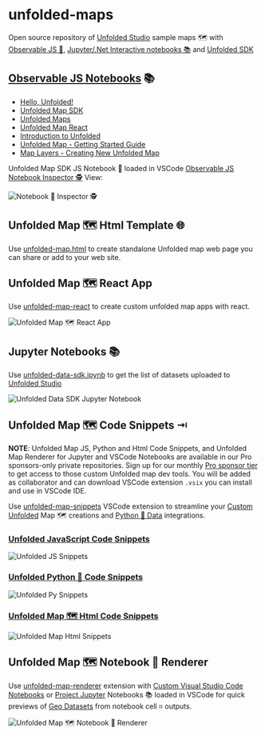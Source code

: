# unfolded-maps

Open source repository of [Unfolded Studio](https://studio.unfolded.ai) sample maps 🗺️ with [Observable JS 📓](https://observablehq.com/collection/@randomfractals/unfolded), [Jupyter/.Net Interactive notebooks 📚](https://code.visualstudio.com/updates/v1_53#_notebooks) and [Unfolded SDK](https://docs.unfolded.ai/)


## [Observable JS Notebooks](https://observablehq.com/collection/@randomfractals/unfolded) 📚

- [Hello, Unfolded!](https://observablehq.com/@randomfractals/hello-unfolded)
- [Unfolded Map SDK](https://observablehq.com/@randomfractals/unfolded-map-sdk)
- [Unfolded Maps](https://observablehq.com/@randomfractals/unfolded-maps)
- [Unfolded Map React](https://observablehq.com/@randomfractals/unfolded-map-react)
- [Introduction to Unfolded](https://observablehq.com/@randomfractals/introduction-to-unfolded)
- [Unfolded Map - Getting Started Guide](https://observablehq.com/@randomfractals/unfolded-map-getting-started-guide)
- [Map Layers - Creating New Unfolded Map](https://observablehq.com/@randomfractals/map-layers-creating-new-unfolded-map)

Unfolded Map SDK JS Notebook 📓 loaded in VSCode [Observable JS Notebook Inspector 🕵️](https://marketplace.visualstudio.com/items?itemName=RandomFractalsInc.js-notebook-inspector) View:

![Notebook 📓 Inspector 🕵️](https://github.com/RandomFractals/unfolded-maps/blob/main/docs/images/unfolded-map-sdk-nb-view.png?raw=true
 "JS Notebook 📓 Inspector 🕵️ Unfolded Map SDK View")

## Unfolded Map 🗺️ Html Template 🌐

Use [unfolded-map.html](https://github.com/RandomFractals/unfolded-maps/blob/main/templates/unfolded-map.html) to create standalone Unfolded map web page you can share or add to your web site.

## Unfolded Map 🗺️ React App

Use [unfolded-map-react](https://github.com/RandomFractals/unfolded-map-react) to create custom unfolded map apps with react.

![Unfolded Map 🗺️ React App](https://github.com/RandomFractals/unfolded-map-react/blob/main/docs/images/unfolded-map-react.png?raw=true
 "Unfolded Map 🗺 React App")

## Jupyter Notebooks 📚

Use [unfolded-data-sdk.ipynb](https://github.com/RandomFractals/unfolded-maps/blob/main/notebooks/jupyter/unfolded-data-sdk.ipynb) to get the list of datasets uploaded to [Unfolded Studio](https://studio.unfolded.ai/home/datasets)

![Unfolded Data SDK Jupyter Notebook](https://github.com/RandomFractals/unfolded-maps/blob/main/docs/images/unfolded-data-sdk-py-notebook.png?raw=true
 "Unfolded Data SDK Jupyter Notebook")

## Unfolded Map 🗺️ Code Snippets ⇥

**NOTE**: Unfolded Map JS, Python and Html Code Snippets, and Unfolded Map Renderer for Jupyter and VSCode Notebooks are available in our Pro sponsors-only private repositories. Sign up for our monthly [Pro sponsor tier](https://github.com/sponsors/RandomFractals/sponsorships?sponsor=RandomFractals&tier_id=18884) to get access to those custom Unfolded map dev tools. You will be added as collaborator and can download VSCode extension `.vsix` you can install and use in VSCode IDE.

Use [unfolded-map-snippets](https://github.com/RandomFractals/unfolded-map-snippets) VSCode extension to streamline your [Custom Unfolded](https://docs.unfolded.ai/api) Map 🗺️ creations and [Python 🐍 Data](https://docs.unfolded.ai/data-sdk/api/list-datasets) integrations.

### [Unfolded JavaScript Code Snippets](https://github.com/RandomFractals/unfolded-map-snippets/blob/main/README.md#unfolded-javascript-snippets)

![Unfolded JS Snippets](https://raw.githubusercontent.com/RandomFractals/unfolded-maps/main/docs/images/unfolded-map-snippets.png)

### [Unfolded Python 🐍 Code Snippets](https://github.com/RandomFractals/unfolded-map-snippets/blob/main/README.md#unfolded-python-snippets)

![Unfolded Py Snippets](https://raw.githubusercontent.com/RandomFractals/unfolded-maps/main/docs/images/unfolded-map-py-snippets.png)

### [Unfolded Map 🗺️ Html Code Snippets](https://github.com/RandomFractals/unfolded-map-snippets/blob/main/README.md#unfolded-html-snippets)

![Unfolded Map Html Snippets](https://raw.githubusercontent.com/RandomFractals/unfolded-maps/main/docs/images/unfolded-map-html-snippets.png)

## Unfolded Map 🗺️ Notebook 📓 Renderer

Use [unfolded-map-renderer](https://github.com/RandomFractals/unfolded-map-renderer) extension with [Custom Visual Studio Code Notebooks](https://code.visualstudio.com/blogs/2021/11/08/custom-notebooks) or [Project Jupyter](https://jupyter.org) Notebooks 📚 loaded in VSCode for quick previews of [Geo Datasets](https://github.com/RandomFractals/unfolded-map-renderer/blob/main/README.md#supported-data-formats) from notebook cell ⌗ outputs.

![Unfolded  Map 🗺️ Notebook 📓 Renderer](https://github.com/RandomFractals/unfolded-maps/blob/main/docs/images/unfolded-map-notebook-renderer.png?raw=true
 "Unfolded  Map 🗺️ Notebook 📓 Renderer")

